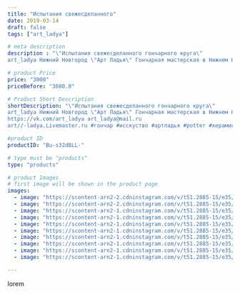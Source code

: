 ```yaml
---
title: "Испытания свежесделанного"
date: 2019-03-14
draft: false
tags: ["art_ladya"]

# meta description
description : "\"Испытания свежесделанного гончарного круга\" 
art_ladya Нижний Новгород \"Арт Ладья\" Гончарная мастерская в Нижнем Новгороде. Изготовление керамики и мастер/"

# product Price
price: "3000"
priceBefore: "3600.0"

# Product Short Description
shortDescription: "\"Испытания свежесделанного гончарного круга\" 
art_ladya Нижний Новгород \"Арт Ладья\" Гончарная мастерская в Нижнем Новгороде. Изготовление керамики и мастер//-классы по обучению. 
https://vk.com/art_ladya art_ladya@mail.ru 
art//-ladya.Livemaster.ru #гончар #исскуство #артладья #potter #керамикадляинтерьера #керамикаручнаяработа #гончарнаямастерская #керамиканазаказ #handmade #посудаизглины #керамика #гончарнаяпосуда #эксклюзивнаякерамика #dishes #decor #ceramicar #nntoday #claygoods #фестиваль #earthenware #ceramic #design #artladya #мастеркласс #нижнийновгород #ceramicart #обучение #гончарныйкруг #clay #авторскаякерамика"

#product ID
productID: "Bu-s32dBLL-"

# type must be "products"
type: "products"

# product Images
# first image will be shown in the product page
images:
  - image: "https://scontent-arn2-2.cdninstagram.com/v/t51.2885-15/e35/54277403_2201427880122516_2832514185824806630_n.jpg?tp=1&_nc_ht=scontent-arn2-2.cdninstagram.com&_nc_cat=100&_nc_ohc=lbaZMSnKlr8AX-GYHMN&ccb=7-4&oh=e32c4baffde6cb93bc2228398ad6183f&oe=60839848&_nc_sid=83d603&ig_cache_key=MTk5OTIzMjYzMTE2NTk5Mzk2Mw%3D%3D.2-ccb7-4"
  - image: "https://scontent-arn2-2.cdninstagram.com/v/t51.2885-15/e35/53518298_2296209703964184_3870465788973558854_n.jpg?tp=1&_nc_ht=scontent-arn2-2.cdninstagram.com&_nc_cat=100&_nc_ohc=KR7lyIwmApAAX9F16Ai&ccb=7-4&oh=6c4a8fa40a510240d6e1e79462c7d25e&oe=60835F10&_nc_sid=83d603&ig_cache_key=MTk5OTIzMjYzMTE1NzY4NTMwOA%3D%3D.2-ccb7-4"
  - image: "https://scontent-arn2-1.cdninstagram.com/v/t51.2885-15/e35/52901943_574701959674549_1459899987681072763_n.jpg?tp=1&_nc_ht=scontent-arn2-1.cdninstagram.com&_nc_cat=101&_nc_ohc=Z5oPO1CAGWcAX_q_k1D&ccb=7-4&oh=a452e00988366f1e7873b382725946d5&oe=6083E7AC&_nc_sid=83d603&ig_cache_key=MTk5OTIzMjYzMTE0MDc5ODM3Mg%3D%3D.2-ccb7-4"
  - image: "https://scontent-arn2-1.cdninstagram.com/v/t51.2885-15/e35/52948783_153943422283458_2315641459071794968_n.jpg?tp=1&_nc_ht=scontent-arn2-1.cdninstagram.com&_nc_cat=106&_nc_ohc=hHwZ1bs8ECQAX_nR2ov&ccb=7-4&oh=d78ee81e8d3accc84c5829c024d1b14f&oe=60848454&_nc_sid=83d603&ig_cache_key=MTk5OTIzMjYzMTE3NDQyMzA1OQ%3D%3D.2-ccb7-4"
  - image: "https://scontent-arn2-1.cdninstagram.com/v/t51.2885-15/e35/53020528_924228107747815_8565330749860892130_n.jpg?tp=1&_nc_ht=scontent-arn2-1.cdninstagram.com&_nc_cat=107&_nc_ohc=wdNHnpjpJggAX_9b2yf&ccb=7-4&oh=3e46b1278e4370d39c026cd791f63f9b&oe=60851019&_nc_sid=83d603&ig_cache_key=MTk5OTIzMjYzMTE0OTQyMTUyMg%3D%3D.2-ccb7-4"
  - image: "https://scontent-arn2-1.cdninstagram.com/v/t51.2885-15/e35/54230457_2070278056603720_3455642279219807556_n.jpg?tp=1&_nc_ht=scontent-arn2-1.cdninstagram.com&_nc_cat=104&_nc_ohc=KDD0mPD2MQQAX-tId4e&ccb=7-4&oh=b5d0d018a0e3c65ea11b81d4aa0e0984&oe=6083E53A&_nc_sid=83d603&ig_cache_key=MTk5OTIzMjYzMTEyNDE1NTUxNg%3D%3D.2-ccb7-4"
  - image: "https://scontent-arn2-1.cdninstagram.com/v/t51.2885-15/e35/53476588_2324995161062584_3377501628384654072_n.jpg?tp=1&_nc_ht=scontent-arn2-1.cdninstagram.com&_nc_cat=104&_nc_ohc=0ftxLHBHlhQAX_bqLAM&ccb=7-4&oh=b12c6b276716de599e6e13b46fcc333d&oe=6085B9D9&_nc_sid=83d603&ig_cache_key=MTk5OTIzMjYzMTE2NjE0Mzk2OQ%3D%3D.2-ccb7-4"
  - image: "https://scontent-arn2-1.cdninstagram.com/v/t51.2885-15/e35/52796076_428667607902630_1451820112980147061_n.jpg?tp=1&_nc_ht=scontent-arn2-1.cdninstagram.com&_nc_cat=106&_nc_ohc=hOGUD1YwmncAX-Jro21&ccb=7-4&oh=215a0b51a0ad15ae3e50feacad777f60&oe=6085C087&_nc_sid=83d603&ig_cache_key=MTk5OTIzMjYzMTEzMjY0MTAyMA%3D%3D.2-ccb7-4"
  - image: "https://scontent-arn2-1.cdninstagram.com/v/t51.2885-15/e35/52147138_355194911756793_3067984407644839584_n.jpg?tp=1&_nc_ht=scontent-arn2-1.cdninstagram.com&_nc_cat=109&_nc_ohc=1fozNo-coygAX9NCpGq&ccb=7-4&oh=2796ef441b9130b8f1902c46a01e320b&oe=608579E0&_nc_sid=83d603&ig_cache_key=MTk5OTIzMjYzMTE4Mjk1NTI1Mw%3D%3D.2-ccb7-4"
  - image: "https://scontent-arn2-1.cdninstagram.com/v/t51.2885-15/e35/52801083_328983357966205_901645933320475864_n.jpg?tp=1&_nc_ht=scontent-arn2-1.cdninstagram.com&_nc_cat=101&_nc_ohc=UUVj9guvNEcAX-eMOsX&ccb=7-4&oh=ed267efd95226061432c32e4e924a9fc&oe=608442E4&_nc_sid=83d603&ig_cache_key=MTk5OTIzMjYzMTE0MDkwNzAyNw%3D%3D.2-ccb7-4"

---
```

lorem

